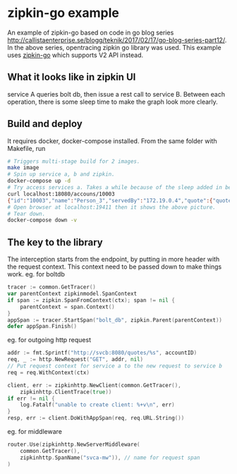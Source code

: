 
# zipkin-go example

An example of zipkin-go based on code in go blog series http://callistaenterprise.se/blogg/teknik/2017/02/17/go-blog-series-part12/. In the above series, opentracing zipkin go library was used. This example uses [zipkin-go](https://zipkin.io/pages/existing_instrumentations.html) which supports V2 API instead.

## What it looks like in zipkin UI

service A queries bolt db, then issue a rest call to service B. Between each operation, there is some sleep time to make the graph look more clearly.

## Build and deploy

It requires docker, docker-compose installed. From the same folder with Makefile, run

```sh
# Triggers multi-stage build for 2 images.
make image
# Spin up service a, b and zipkin.
docker-compose up -d
# Try access services a. Takes a while because of the sleep added in between.
curl localhost:18080/accouns/10003
{"id":"10003","name":"Person_3","servedBy":"172.19.0.4","quote":{"quote":"May the source be with account ID 10003","ipAddress":"svcb","language":"en"}}
# Open browser at localhost:19411 then it shows the above picture. 
# Tear down.
docker-compose down -v
```

## The key to the library

The interception starts from the endpoint, by putting in more header with the request context. This context need to be passed down to make things work.
eg. for boltdb

```go
tracer := common.GetTracer()
var parentContext zipkinmodel.SpanContext
if span := zipkin.SpanFromContext(ctx); span != nil {
    parentContext = span.Context()
}
appSpan := tracer.StartSpan("bolt_db", zipkin.Parent(parentContext))
defer appSpan.Finish()
```

eg. for outgoing http request

```go
addr := fmt.Sprintf("http://svcb:8080/quotes/%s", accountID)
req, _ := http.NewRequest("GET", addr, nil)
// Put request context for service a to the new request to service b
req = req.WithContext(ctx)

client, err := zipkinhttp.NewClient(common.GetTracer(),
    zipkinhttp.ClientTrace(true))
if err != nil {
    log.Fatalf("unable to create client: %+v\n", err)
}
resp, err := client.DoWithAppSpan(req, req.URL.String())
```

eg. for middleware

```go
router.Use(zipkinhttp.NewServerMiddleware(
    common.GetTracer(),
    zipkinhttp.SpanName("svca-mw")), // name for request span
)
```